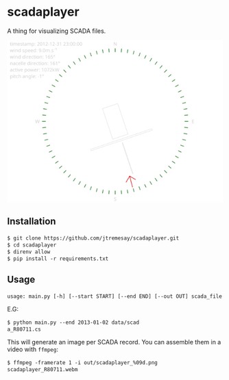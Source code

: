 # scadaplayer

A thing for visualizing SCADA files.

![](scadaplayer.png)

## Installation

```shell
$ git clone https://github.com/jtremesay/scadaplayer.git
$ cd scadaplayer
$ direnv allow
$ pip install -r requirements.txt
```

## Usage

```
usage: main.py [-h] [--start START] [--end END] [--out OUT] scada_file

```

E.G:

```shell
$ python main.py --end 2013-01-02 data/scad
a_R80711.cs
```

This will generate an image per SCADA record. You can assemble them in a video with `ffmpeg`:

```shell
$ ffmpeg -framerate 1 -i out/scadaplayer_%09d.png scadaplayer_R80711.webm
```